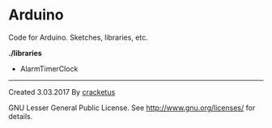 # Arduino
Code for Arduino. Sketches, libraries, etc.

**./libraries**
+ AlarmTimerClock

-------------------------------------------------------------------------------------------------------------------
Created 3.03.2017
By [cracketus](https://github.com/cracketus)

GNU Lesser General Public License.
See <http://www.gnu.org/licenses/> for details.
